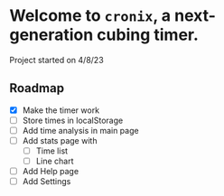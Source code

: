 # Welcome to `cronix`, a next-generation cubing timer.
Project started on 4/8/23

## Roadmap
- [x] Make the timer work
- [ ] Store times in localStorage
- [ ] Add time analysis in main page
- [ ] Add stats page with
  - [ ] Time list
  - [ ] Line chart
- [ ] Add Help page
- [ ] Add Settings
